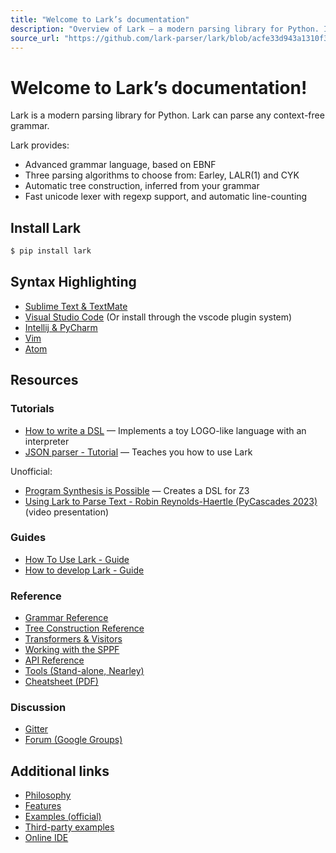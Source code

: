 ```yaml
---
title: "Welcome to Lark’s documentation"
description: "Overview of Lark — a modern parsing library for Python. Installation, syntax highlighting resources, and links to guides and references."
source_url: "https://github.com/lark-parser/lark/blob/acfe33d943a1310f3ca26145eb2896bc5c4955c9/docs/index.rst"
---
```


# Welcome to Lark’s documentation!

Lark is a modern parsing library for Python. Lark can parse any context-free grammar.

Lark provides:

- Advanced grammar language, based on EBNF
- Three parsing algorithms to choose from: Earley, LALR(1) and CYK
- Automatic tree construction, inferred from your grammar
- Fast unicode lexer with regexp support, and automatic line-counting

## Install Lark

```bash
$ pip install lark
```

## Syntax Highlighting

- [Sublime Text & TextMate](https://github.com/lark-parser/lark_syntax)
- [Visual Studio Code](https://github.com/lark-parser/vscode-lark) (Or install through the vscode plugin system)
- [Intellij & PyCharm](https://github.com/lark-parser/intellij-syntax-highlighting)
- [Vim](https://github.com/lark-parser/vim-lark-syntax)
- [Atom](https://github.com/Alhadis/language-grammars)

## Resources

### Tutorials

- [How to write a DSL](http://blog.erezsh.com/how-to-write-a-dsl-in-python-with-lark/) — Implements a toy LOGO-like language with an interpreter
- [JSON parser - Tutorial](https://lark-parser.readthedocs.io/en/stable/json_tutorial.html) — Teaches you how to use Lark

Unofficial:

- [Program Synthesis is Possible](https://www.cs.cornell.edu/~asampson/blog/minisynth.html) — Creates a DSL for Z3
- [Using Lark to Parse Text - Robin Reynolds-Haertle (PyCascades 2023)](https://www.youtube.com/watch?v=CeOtqlh0UuQ) (video presentation)

### Guides

- [How To Use Lark - Guide](https://lark-parser.readthedocs.io/en/stable/how_to_use.html)
- [How to develop Lark - Guide](https://lark-parser.readthedocs.io/en/stable/how_to_develop.html)

### Reference

- [Grammar Reference](https://lark-parser.readthedocs.io/en/stable/grammar.html)
- [Tree Construction Reference](https://lark-parser.readthedocs.io/en/stable/tree_construction.html)
- [Transformers & Visitors](https://lark-parser.readthedocs.io/en/stable/visitors.html)
- [Working with the SPPF](https://lark-parser.readthedocs.io/en/stable/forest.html)
- [API Reference](https://lark-parser.readthedocs.io/en/stable/classes.html)
- [Tools (Stand-alone, Nearley)](https://lark-parser.readthedocs.io/en/stable/tools.html)
- [Cheatsheet (PDF)](https://lark-parser.readthedocs.io/en/stable/_static/lark_cheatsheet.pdf)

### Discussion

- [Gitter](https://gitter.im/lark-parser/Lobby)
- [Forum (Google Groups)](https://groups.google.com/forum/#!forum/lark-parser)

## Additional links

- [Philosophy](https://lark-parser.readthedocs.io/en/stable/philosophy.html)
- [Features](https://lark-parser.readthedocs.io/en/stable/features.html)
- [Examples (official)](https://github.com/lark-parser/lark/tree/master/examples)
- [Third-party examples](https://github.com/ligurio/lark-grammars)
- [Online IDE](https://lark-parser.org/ide)
